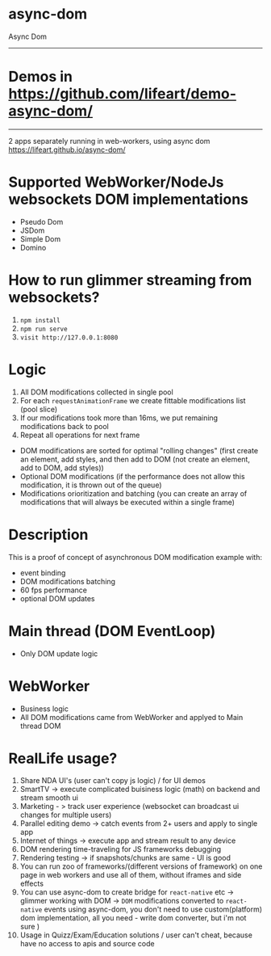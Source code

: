 # async-dom
Async Dom

------------------------------------------
# Demos in https://github.com/lifeart/demo-async-dom/
------------------------------------------

2 apps separately running in web-workers, using async dom https://lifeart.github.io/async-dom/

# Supported WebWorker/NodeJs websockets DOM implementations
* Pseudo Dom
* JSDom
* Simple Dom
* Domino


# How to run glimmer streaming from websockets?

1. `npm install`
2. `npm run serve`
3. `visit http://127.0.0.1:8080`

# Logic

1. All DOM modifications collected in single pool
2. For each `requestAnimationFrame` we create fittable modifications list (pool slice)
3. If our modifications took more than 16ms, we put remaining modifications back to pool
4. Repeat all operations for next frame

* DOM modifications are sorted for optimal "rolling changes" (first create an element, add styles, and then add to DOM (not create an element, add to DOM, add styles))
* Optional DOM modifications (if the performance does not allow this modification, it is thrown out of the queue)
* Modifications orioritization and batching (you can create an array of modifications that will always be executed within a single frame)

# Description
This is a proof of concept of asynchronous DOM modification example with:
* event binding
* DOM modifications batching
* 60 fps performance
* optional DOM updates

# Main thread (DOM EventLoop)
* Only DOM update logic

# WebWorker 
* Business logic
* All DOM modifications came from WebWorker and applyed to Main thread DOM


# RealLife usage?

1. Share NDA UI's (user can't copy js logic) / for UI demos
2. SmartTV -> execute complicated buisiness logic (math) on backend and stream smooth ui
3. Marketing - > track user experience (websocket can broadcast ui changes for multiple users)
4. Parallel editing demo -> catch events from 2+ users and apply to single app
5. Internet of things -> execute app and stream result to any device
6. DOM rendering time-traveling for JS frameworks debugging
7. Rendering testing -> if snapshots/chunks are same - UI is good
8. You can run zoo of frameworks/(different versions of framework) on one page in web workers and use all of them, without iframes and side effects
9. You can use async-dom to create bridge for `react-native` etc -> glimmer working with DOM -> `DOM` modifications converted to `react-native` events using async-dom, you don't need to use custom(platform) dom implementation, all you need - write dom converter, but i'm not sure )
10. Usage in Quizz/Exam/Education solutions / user can't cheat, because have no access to apis and source code

